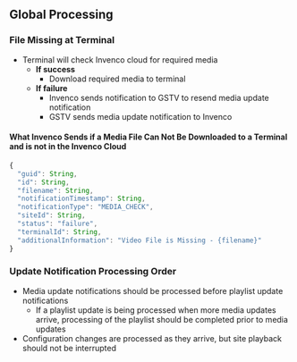 ## Global Processing
### File Missing at Terminal 
  - Terminal will check Invenco cloud for required media
    - **If success**
      - Download required media to terminal
    - **If failure**
      - Invenco sends notification to GSTV to resend media update notification
      - GSTV sends media update notification to Invenco

#### What Invenco Sends if a Media File Can Not Be Downloaded to a Terminal and is not in the Invenco Cloud
```javascript
{
  "guid": String,
  "id": String,
  "filename": String,
  "notificationTimestamp": String,
  "notificationType": "MEDIA_CHECK",
  "siteId": String,
  "status": "failure",
  "terminalId": String,
  "additionalInformation": "Video File is Missing - {filename}"
}
```


### Update Notification Processing Order
- Media update notifications should be processed before playlist update notifications
  - If a playlist update is being processed when more media updates arrive, processing of the playlist should be completed prior to media updates
- Configuration changes are processed as they arrive, but site playback should not be interrupted
